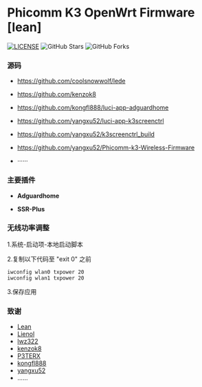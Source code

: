 
# Phicomm K3 OpenWrt Firmware [lean]


[![LICENSE](https://img.shields.io/github/license/mashape/apistatus.svg?style=flat-square&label=LICENSE)](https://github.com/JE668/Phicomm-K3-OpenWrt-Firmware-Lean/blob/master/LICENSE)
![GitHub Stars](https://img.shields.io/github/stars/JE668/Phicomm-K3-OpenWrt-Firmware-Lean.svg?style=flat-square&label=Stars&logo=github)
![GitHub Forks](https://img.shields.io/github/forks/JE668/Phicomm-K3-OpenWrt-Firmware-Lean.svg?style=flat-square&label=Forks&logo=github)

### 源码

- https://github.com/coolsnowwolf/lede

- https://github.com/kenzok8

- https://github.com/kongfl888/luci-app-adguardhome

- https://github.com/yangxu52/luci-app-k3screenctrl

- https://github.com/yangxu52/k3screenctrl_build

- https://github.com/yangxu52/Phicomm-k3-Wireless-Firmware

- ······


### 主要插件

- **Adguardhome**

- **SSR-Plus**
  

### **无线功率调整**  
1.系统-启动项-本地启动脚本

2.复制以下代码至 "exit 0" 之前   
```shell
iwconfig wlan0 txpower 20
iwconfig wlan1 txpower 20
```  
3.保存应用

### 致谢

- [Lean](https://github.com/coolsnowwolf)
- [Lienol](https://github.com/Lienol)
- [lwz322](https://github.com/lwz322)
- [kenzok8](https://github.com/kenzok8)
- [P3TERX](https://github.com/P3TERX)
- [kongfl888](https://github.com/kongfl888)
- [yangxu52](https://github.com/yangxu52)
- ......
